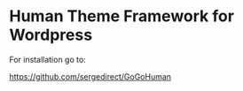 # Human Theme Framework for Wordpress




For installation go to:

https://github.com/sergedirect/GoGoHuman
